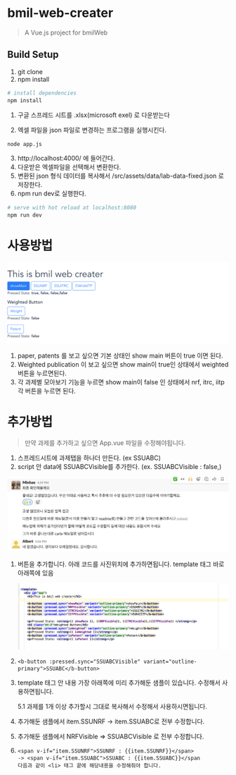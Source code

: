 # bmil-web-creater

> A Vue.js project for bmilWeb

## Build Setup

1. git clone
2. npm install


``` bash
# install dependencies
npm install
```

1. 구글 스프레드 시트를 .xlsx(microsoft exel) 로 다운받는다

2. 엑셀 파일을 json 파일로 변경하는 프로그램을 실행시킨다.

```bash
node app.js 

```

3. http://localhost:4000/ 에 들어간다. 
4. 다운받은 엑셀파일을 선택해서 변환한다.
5. 변환된 json 형식 데이터를 복사해서  /src/assets/data/lab-data-fixed.json 로 저장한다. 
6. npm run dev로 실행한다. 

```bash
# serve with hot reload at localhost:8080
npm run dev
```



# 사용방법

<img src="/src/assets/web_sample_page.png">

1. paper, patents 를 보고 싶으면 기본 상태인 show main 버튼이 true 이면 된다. 
2. Weighted publication 이 보고 싶으면 show main이 true인 상태에서 weighted 버튼을 누르면된다.
3. 각 과제별 모아보기 기능을 누르면 show main이 false 인 상태에서 nrf, itrc, iitp 각 버튼을 누르면 된다. 



# 추가방법

> 만약 과제를 추가하고 싶으면 App.vue 파일을 수정해야됩니다.

1. 스프레드시트에 과제탭을 하나더 만든다. (ex SSUABC)
2. script 안 data에 SSUABCVisible를 추가한다. (ex. SSUABCVisible : false,) 

<img src="/src/assets/data_sample.png">

1. 버튼을 추가합니다. 아래 코드를 사진위치에 추가하면됩니다. template 태그 바로 아래쪽에 있음

   <img src="/src/assets/add_button.png">

2. ```
   <b-button :pressed.sync="SSUABCVisible" variant="outline-primary">SSUABC</b-button>
   ```

3. template 태그 안 내용 가장 아래쪽에 미리 추가해둔 샘플이 있습니다. 수정해서 사용하면됩니다.

   5.1 과제를 1개 이상 추가할시 그대로 복사해서 수정해서 사용하시면됩니다.

6. 추가해둔 샘플에서 item.SSUNRF -> item.SSUABC로 전부 수정합니다.

7. 추가해둔 샘플에서 NRFVisible => SSUABCVisible 로 전부 수정합니다.

8. ```
   <span v-if="item.SSUNRF">SSUNRF : {{item.SSUNRF}}</span>  
   -> <span v-if="item.SSUABC">SSUABC : {{item.SSUABC}}</span
   다음과 같이 <li> 태그 끝에 해당내용을 수정해줘야 합니다. 
   ```







